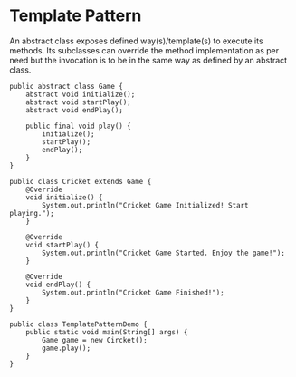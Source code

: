 # Template Pattern

An abstract class exposes defined way(s)/template(s) to execute its methods. Its subclasses can override the method implementation as per need but the invocation is to be in the same way as defined by an abstract class.

```
public abstract class Game {
    abstract void initialize();
    abstract void startPlay();
    abstract void endPlay();

    public final void play() {
        initialize();
        startPlay();
        endPlay();
    }
}

public class Cricket extends Game {
    @Override
    void initialize() {
        System.out.println("Cricket Game Initialized! Start playing.");
    }

    @Override
    void startPlay() {
        System.out.println("Cricket Game Started. Enjoy the game!");
    }

    @Override
    void endPlay() {
        System.out.println("Cricket Game Finished!");
    }
}

public class TemplatePatternDemo {
    public static void main(String[] args) {
        Game game = new Circket();
        game.play();
    }
}
```